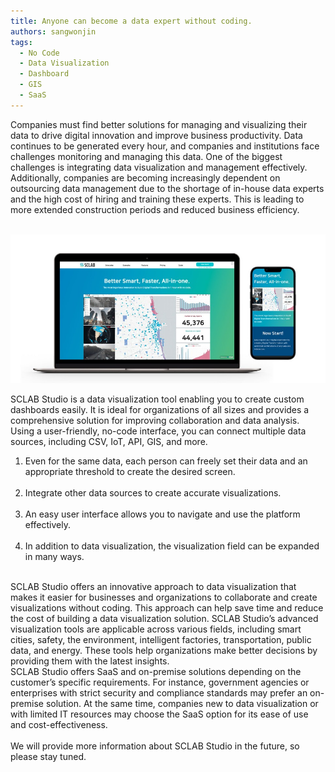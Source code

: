 ```yaml
---
title: Anyone can become a data expert without coding.
authors: sangwonjin
tags:   
  - No Code
  - Data Visualization
  - Dashboard
  - GIS
  - SaaS
---
```


Companies must find better solutions for managing and visualizing their data to drive digital innovation and improve business productivity. Data continues to be generated every hour, and companies and institutions face challenges monitoring and managing this data. One of the biggest challenges is integrating data visualization and management effectively. Additionally, companies are becoming increasingly dependent on outsourcing data management due to the shortage of in-house data experts and the high cost of hiring and training these experts. This is leading to more extended construction periods and reduced business efficiency.
<br/><br/>

![SCLAB Thumbnail](./b01.jpg)

SCLAB Studio is a data visualization tool enabling you to create custom dashboards easily. It is ideal for organizations of all sizes and provides a comprehensive solution for improving collaboration and data analysis. Using a user-friendly, no-code interface, you can connect multiple data sources, including CSV, IoT, API, GIS, and more.
<br/>

1. Even for the same data, each person can freely set their data and an appropriate threshold to create the desired screen.
 <br/><br/>
2. Integrate other data sources to create accurate visualizations.
 <br/><br/>
3. An easy user interface allows you to navigate and use the platform effectively.
 <br/><br/>
4. In addition to data visualization, the visualization field can be expanded in many ways.
 <br/><br/>

SCLAB Studio offers an innovative approach to data visualization that makes it easier for businesses and organizations to collaborate and create visualizations without coding. This approach can help save time and reduce the cost of building a data visualization solution. SCLAB Studio’s advanced visualization tools are applicable across various fields, including smart cities, safety, the environment, intelligent factories, transportation, public data, and energy. These tools help organizations make better decisions by providing them with the latest insights.
<br/> 
SCLAB Studio offers SaaS and on-premise solutions depending on the customer’s specific requirements. For instance, government agencies or enterprises with strict security and compliance standards may prefer an on-premise solution. At the same time, companies new to data visualization or with limited IT resources may choose the SaaS option for its ease of use and cost-effectiveness.
<br/><br/>
We will provide more information about SCLAB Studio in the future, so please stay tuned.
